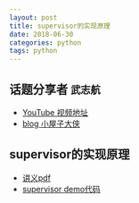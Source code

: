 ```yaml
---
layout: post
title: supervisor的实现原理
date: 2018-06-30
categories: python
tags: python
---
```


## 话题分享者 `武志航`

- [YouTube 视频地址](https://www.youtube.com/watch?v=nbWuX9jkMX0)
- [blog 小屋子大侠](https://blog.csdn.net/qq_33339479/)

## supervisor的实现原理
- [讲义pdf](https://github.com/HZPUG/HZPUG.github.io/blob/master/lectures/2018-06-30/supervisor的实现原理.pdf)
- [supervisor demo代码](https://github.com/HZPUG/HZPUG.github.io/blob/master/lectures/2018-06-30/supervisor_demo.zip)
